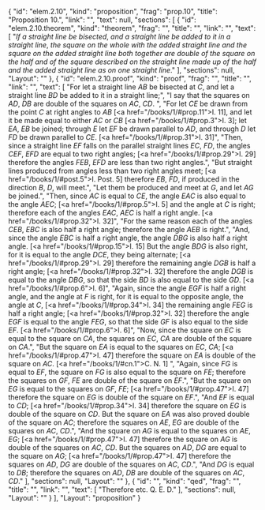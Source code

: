 {
  "id": "elem.2.10",
  "kind": "proposition",
  "frag": "prop.10",
  "title": "Proposition 10.",
  "link": "",
  "text": null,
  "sections": [
    {
      "id": "elem.2.10.theorem",
      "kind": "theorem",
      "frag": "",
      "title": "",
      "link": "",
      "text": [
        "<var>If a straight line be bisected</var>, <var>and a straight line be added to it in a straight line</var>, <var>the square on the whole with the added straight line and the square on the added straight line both together are double of the square on the half and of the square described on the straight line made up of the half and the added straight line as on one straight line</var>."
      ],
      "sections": null,
      "Layout": ""
    },
    {
      "id": "elem.2.10.proof",
      "kind": "proof",
      "frag": "",
      "title": "",
      "link": "",
      "text": [
        "For let a straight line <var>AB</var> be bisected at <var>C</var>, and let a straight line <var>BD</var> be added to it in a straight line;",
        "I say that the squares on <var>AD</var>, <var>DB</var> are double of the squares on <var>AC</var>, <var>CD</var>. ",
        "For let <var>CE</var> be drawn from the point <var>C</var> at right angles to <var>AB</var> [<a href=\"/books/1/#prop.11\">I. 11</a>], and let it be made equal to either <var>AC</var> or <var>CB</var> [<a href=\"/books/1/#prop.3\">I. 3</a>]; let <var>EA</var>, <var>EB</var> be joined; through <var>E</var> let <var>EF</var> be drawn parallel to <var>AD</var>, and through <var>D</var> let <var>FD</var> be drawn parallel to <var>CE</var>. [<a href=\"/books/1/#prop.31\">I. 31</a>]",
        "Then, since a straight line <var>EF</var> falls on the parallel straight lines <var>EC</var>, <var>FD</var>, the angles <var>CEF</var>, <var>EFD</var> are equal to two right angles; [<a href=\"/books/1/#prop.29\">I. 29</a>] therefore the angles <var>FEB</var>, <var>EFD</var> are less than two right angles.",
        "But straight lines produced from angles less than two right angles meet; [<a href=\"/books/1/#post.5\">I. Post. 5</a>] therefore <var>EB</var>, <var>FD</var>, if produced in the direction <var>B</var>, <var>D</var>, will meet.",
        "Let them be produced and meet at <var>G</var>, and let <var>AG</var> be joined.",
        "Then, since <var>AC</var> is equal to <var>CE</var>, the angle <var>EAC</var> is also equal to the angle <var>AEC</var>; [<a href=\"/books/1/#prop.5\">I. 5</a>] and the angle at <var>C</var> is right; therefore each of the angles <var>EAC</var>, <var>AEC</var> is half a right angle. [<a href=\"/books/1/#prop.32\">I. 32</a>]",
        "For the same reason each of the angles <var>CEB</var>, <var>EBC</var> is also half a right angle; therefore the angle <var>AEB</var> is right.",
        "And, since the angle <var>EBC</var> is half a right angle, the angle <var>DBG</var> is also half a right angle. [<a href=\"/books/1/#prop.15\">I. 15</a>] But the angle <var>BDG</var> is also right, for it is equal to the angle <var>DCE</var>, they being alternate; [<a href=\"/books/1/#prop.29\">I. 29</a>] therefore the remaining angle <var>DGB</var> is half a right angle; [<a href=\"/books/1/#prop.32\">I. 32</a>] therefore the angle <var>DGB</var> is equal to the angle <var>DBG</var>, so that the side <var>BD</var> is also equal to the side <var>GD</var>. [<a href=\"/books/1/#prop.6\">I. 6</a>]",
        "Again, since the angle <var>EGF</var> is half a right angle, and the angle at <var>F</var> is right, for it is equal to the opposite angle, the angle at <var>C</var>, [<a href=\"/books/1/#prop.34\">I. 34</a>] the remaining angle <var>FEG</var> is half a right angle; [<a href=\"/books/1/#prop.32\">I. 32</a>] therefore the angle <var>EGF</var> is equal to the angle <var>FEG</var>, so that the side <var>GF</var> is also equal to the side <var>EF</var>. [<a href=\"/books/1/#prop.6\">I. 6</a>]",
        "Now, since the square on <var>EC</var> is equal to the square on <var>CA</var>, the squares on <var>EC</var>, <var>CA</var> are double of the square on <var>CA</var>.",
        "But the square on <var>EA</var> is equal to the squares on <var>EC</var>, <var>CA</var>; [<a href=\"/books/1/#prop.47\">I. 47</a>] therefore the square on <var>EA</var> is double of the square on <var>AC</var>. [<a href=\"/books/1/#cn.1\">C. N. 1</a>] ",
        "Again, since <var>FG</var> is equal to <var>EF</var>, the square on <var>FG</var> is also equal to the square on <var>FE</var>; therefore the squares on <var>GF</var>, <var>FE</var> are double of the square on <var>EF</var>.",
        "But the square on <var>EG</var> is equal to the squares on <var>GF</var>, <var>FE</var>; [<a href=\"/books/1/#prop.47\">I. 47</a>] therefore the square on <var>EG</var> is double of the square on <var>EF</var>.",
        "And <var>EF</var> is equal to <var>CD</var>; [<a href=\"/books/1/#prop.34\">I. 34</a>] therefore the square on <var>EG</var> is double of the square on <var>CD</var>. But the square on <var>EA</var> was also proved double of the square on <var>AC</var>; therefore the squares on <var>AE</var>, <var>EG</var> are double of the squares on <var>AC</var>, <var>CD</var>.",
        "And the square on <var>AG</var> is equal to the squares on <var>AE</var>, <var>EG</var>; [<a href=\"/books/1/#prop.47\">I. 47</a>] therefore the square on <var>AG</var> is double of the squares on <var>AC</var>, <var>CD</var>. But the squares on <var>AD</var>, <var>DG</var> are equal to the square on <var>AG</var>; [<a href=\"/books/1/#prop.47\">I. 47</a>] therefore the squares on <var>AD</var>, <var>DG</var> are double of the squares on <var>AC</var>, <var>CD</var>.",
        "And <var>DG</var> is equal to <var>DB</var>; therefore the squares on <var>AD</var>, <var>DB</var> are double of the squares on <var>AC</var>, <var>CD</var>."
      ],
      "sections": null,
      "Layout": ""
    },
    {
      "id": "",
      "kind": "qed",
      "frag": "",
      "title": "",
      "link": "",
      "text": [
        "Therefore etc. Q. E. D."
      ],
      "sections": null,
      "Layout": ""
    }
  ],
  "Layout": "proposition"
}
